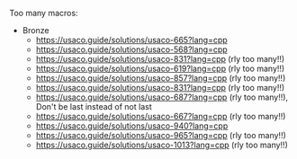 Too many macros:

- Bronze 
  - https://usaco.guide/solutions/usaco-665?lang=cpp
  - https://usaco.guide/solutions/usaco-568?lang=cpp
  - https://usaco.guide/solutions/usaco-831?lang=cpp (rly too many!!)
  - https://usaco.guide/solutions/usaco-619?lang=cpp (rly too many!!)
  - https://usaco.guide/solutions/usaco-857?lang=cpp (rly too many!!)
  - https://usaco.guide/solutions/usaco-831?lang=cpp (rly too many!!)
  - https://usaco.guide/solutions/usaco-687?lang=cpp (rly too many!!), Don't be last instead of not last
  - https://usaco.guide/solutions/usaco-667?lang=cpp (rly too many!!)
  - https://usaco.guide/solutions/usaco-940?lang=cpp 
  - https://usaco.guide/solutions/usaco-965?lang=cpp (rly too many!!)
  - https://usaco.guide/solutions/usaco-1013?lang=cpp (rly too many!!)
